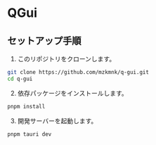 # QGui

## セットアップ手順

1. このリポジトリをクローンします。

```bash
git clone https://github.com/mzkmnk/q-gui.git
cd q-gui
```

2. 依存パッケージをインストールします。

```bash
pnpm install
```

3. 開発サーバーを起動します。

```bash
pnpm tauri dev
```